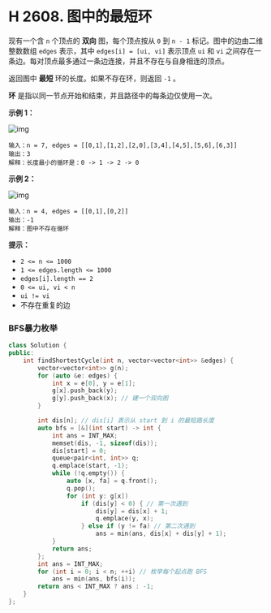 # H 2608. 图中的最短环

现有一个含 `n` 个顶点的 **双向** 图，每个顶点按从 `0` 到 `n - 1` 标记。图中的边由二维整数数组 `edges` 表示，其中 `edges[i] = [ui, vi]` 表示顶点 `ui` 和 `vi` 之间存在一条边。每对顶点最多通过一条边连接，并且不存在与自身相连的顶点。

返回图中 **最短** 环的长度。如果不存在环，则返回 `-1` 。

**环** 是指以同一节点开始和结束，并且路径中的每条边仅使用一次。

 

**示例 1：**

![img](https://assets.leetcode.com/uploads/2023/01/04/cropped.png)

```
输入：n = 7, edges = [[0,1],[1,2],[2,0],[3,4],[4,5],[5,6],[6,3]]
输出：3
解释：长度最小的循环是：0 -> 1 -> 2 -> 0 
```

**示例 2：**

![img](https://assets.leetcode.com/uploads/2023/01/04/croppedagin.png)

```
输入：n = 4, edges = [[0,1],[0,2]]
输出：-1
解释：图中不存在循环
```

 

**提示：**

- `2 <= n <= 1000`
- `1 <= edges.length <= 1000`
- `edges[i].length == 2`
- `0 <= ui, vi < n`
- `ui != vi`
- 不存在重复的边



### BFS暴力枚举



```cpp
class Solution {
public:
    int findShortestCycle(int n, vector<vector<int>> &edges) {
        vector<vector<int>> g(n);
        for (auto &e: edges) {
            int x = e[0], y = e[1];
            g[x].push_back(y);
            g[y].push_back(x); // 建一个双向图
        }

        int dis[n]; // dis[i] 表示从 start 到 i 的最短路长度
        auto bfs = [&](int start) -> int {
            int ans = INT_MAX;
            memset(dis, -1, sizeof(dis));
            dis[start] = 0;
            queue<pair<int, int>> q;
            q.emplace(start, -1);
            while (!q.empty()) {
                auto [x, fa] = q.front();
                q.pop();
                for (int y: g[x])
                    if (dis[y] < 0) { // 第一次遇到
                        dis[y] = dis[x] + 1;
                        q.emplace(y, x);
                    } else if (y != fa) // 第二次遇到
                        ans = min(ans, dis[x] + dis[y] + 1);
            }
            return ans;
        };
        int ans = INT_MAX;
        for (int i = 0; i < n; ++i) // 枚举每个起点跑 BFS
            ans = min(ans, bfs(i));
        return ans < INT_MAX ? ans : -1;
    }
};
```

